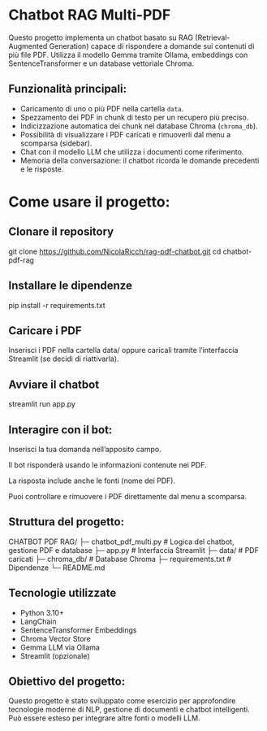 # Chatbot RAG Multi-PDF
Questo progetto implementa un chatbot basato su RAG (Retrieval-Augmented Generation) capace di rispondere a domande sui contenuti di più file PDF. Utilizza il modello Gemma tramite Ollama, embeddings con SentenceTransformer e un database vettoriale Chroma.

## Funzionalità principali:
- Caricamento di uno o più PDF nella cartella `data`.
- Spezzamento dei PDF in chunk di testo per un recupero più preciso.
- Indicizzazione automatica dei chunk nel database Chroma (`chroma_db`).
- Possibilità di visualizzare i PDF caricati e rimuoverli dal menu a scomparsa (sidebar).
- Chat con il modello LLM che utilizza i documenti come riferimento.
- Memoria della conversazione: il chatbot ricorda le domande precedenti e le risposte.

# Come usare il progetto:

## Clonare il repository
git clone https://github.com/NicolaRicch/rag-pdf-chatbot.git
cd chatbot-pdf-rag

## Installare le dipendenze
pip install -r requirements.txt

## Caricare i PDF
Inserisci i PDF nella cartella data/ oppure caricali tramite l’interfaccia Streamlit (se decidi di riattivarla).

## Avviare il chatbot
streamlit run app.py

## Interagire con il bot:
Inserisci la tua domanda nell’apposito campo.

Il bot risponderà usando le informazioni contenute nei PDF.

La risposta include anche le fonti (nome dei PDF).

Puoi controllare e rimuovere i PDF direttamente dal menu a scomparsa.

## Struttura del progetto:
CHATBOT PDF RAG/
├─ chatbot_pdf_multi.py # Logica del chatbot, gestione PDF e database
├─ app.py # Interfaccia Streamlit
├─ data/ # PDF caricati
├─ chroma_db/ # Database Chroma
├─ requirements.txt # Dipendenze
└─ README.md


## Tecnologie utilizzate

- Python 3.10+
- LangChain
- SentenceTransformer Embeddings
- Chroma Vector Store
- Gemma LLM via Ollama
- Streamlit (opzionale)

## Obiettivo del progetto:
Questo progetto è stato sviluppato come esercizio per approfondire tecnologie moderne di NLP, gestione di documenti e chatbot intelligenti. Può essere esteso per integrare altre fonti o modelli LLM.